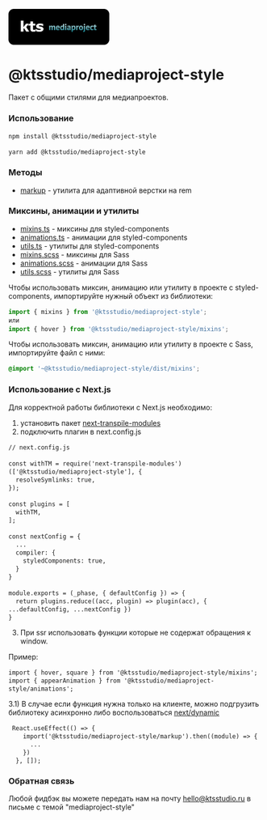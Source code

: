 ![kts](./logo.png)

# @ktsstudio/mediaproject-style

Пакет с общими стилями для медиапроектов.

### Использование

`npm install @ktsstudio/mediaproject-style`

`yarn add @ktsstudio/mediaproject-style`
### Методы

* [markup](./src/markup.ts) - утилита для адаптивной верстки на rem

### Миксины, анимации и утилиты

* [mixins.ts](./src/mixins.ts) - миксины для styled-components
* [animations.ts](./src/animations.ts) - анимации для styled-components
* [utils.ts](./src/utils.ts) - утилиты для styled-components
* [mixins.scss](./src/mixins.scss) - миксины для Sass
* [animations.scss](./src/animations.scss) - анимации для Sass
* [utils.scss](./src/utils.scss) - утилиты для Sass

Чтобы использовать миксин, анимацию или утилиту в проекте с styled-components, импортируйте нужный объект из библиотеки:

```typescript
import { mixins } from '@ktsstudio/mediaproject-style';
или
import { hover } from '@ktsstudio/mediaproject-style/mixins';
```

Чтобы использовать миксин, анимацию или утилиту в проекте с Sass, импортируйте файл с ними:

```scss
@import '~@ktsstudio/mediaproject-style/dist/mixins';
```

### Использование с Next.js
Для корректной работы библиотеки с Next.js необходимо:
1) установить пакет [next-transpile-modules](https://www.npmjs.com/package/next-transpile-modules)
2) подключить плагин в next.config.js

```
// next.config.js

const withTM = require('next-transpile-modules')(['@ktsstudio/mediaproject-style'], {
  resolveSymlinks: true,
});

const plugins = [
  withTM,
];

const nextConfig = {
  ...
  compiler: {
    styledComponents: true,
  }
}

module.exports = (_phase, { defaultConfig }) => {
  return plugins.reduce((acc, plugin) => plugin(acc), { ...defaultConfig, ...nextConfig })
}
```

3) При ssr использовать функции которые не содержат обращения к window.

Пример:
```
import { hover, square } from '@ktsstudio/mediaproject-style/mixins';
import { appearAnimation } from '@ktsstudio/mediaproject-style/animations';
```

3.1) В случае если функция нужна только на клиенте, можно подгрузить библиотеку асинхронно либо воспользоваться [next/dynamic](https://nextjs.org/docs/advanced-features/dynamic-import)
```
 React.useEffect(() => {
    import('@ktsstudio/mediaproject-style/markup').then((module) => {
      ...
    })
  }, []);
```

### Обратная связь
Любой фидбэк вы можете передать нам на почту [hello@ktsstudio.ru](mailto:hello@ktsstudio.ru) в письме с темой "mediaproject-style"
